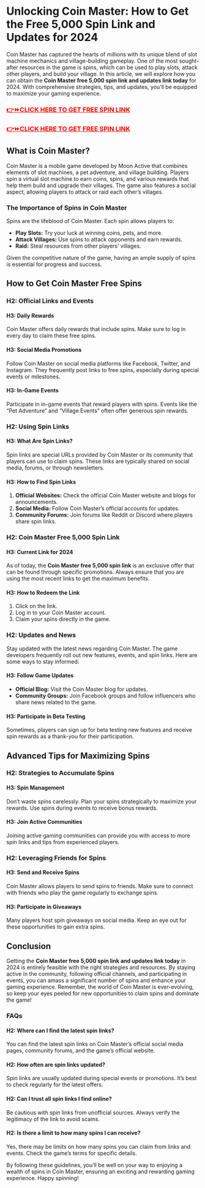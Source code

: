 <h1>Unlocking Coin Master: How to Get the Free 5,000 Spin Link and Updates for 2024</h1>
Coin Master has captured the hearts of millions with its unique blend of slot machine mechanics and village-building gameplay. One of the most sought-after resources in the game is spins, which can be used to play slots, attack other players, and build your village. In this article, we will explore how you can obtain the <strong>Coin Master free 5,000 spin link and updates link today</strong> for 2024. With comprehensive strategies, tips, and updates, you’ll be equipped to maximize your gaming experience.
<h3><span style="color: #ff0000;"><a href="https://todaylink.site/Coinspins/" style="color: #ff0000;">👉⏩CLICK HERE TO GET FREE SPIN LINK</a></span></h3>
<h3><span style="color: #ff0000;"><a href="https://todaylink.site/Coinspins/" style="color: #ff0000;">👉⏩CLICK HERE TO GET FREE SPIN LINK</a></span></h3>
<h2>What is Coin Master?</h2>
Coin Master is a mobile game developed by Moon Active that combines elements of slot machines, a pet adventure, and village building. Players spin a virtual slot machine to earn coins, spins, and various rewards that help them build and upgrade their villages. The game also features a social aspect, allowing players to attack or raid each other’s villages.
<h3>The Importance of Spins in Coin Master</h3>
Spins are the lifeblood of Coin Master. Each spin allows players to:
<ul>
 	<li><strong>Play Slots:</strong> Try your luck at winning coins, pets, and more.</li>
 	<li><strong>Attack Villages:</strong> Use spins to attack opponents and earn rewards.</li>
 	<li><strong>Raid:</strong> Steal resources from other players’ villages.</li>
</ul>
Given the competitive nature of the game, having an ample supply of spins is essential for progress and success.
<h2>How to Get Coin Master Free Spins</h2>
<h3>H2: Official Links and Events</h3>
<h4>H3: Daily Rewards</h4>
Coin Master offers daily rewards that include spins. Make sure to log in every day to claim these free spins.
<h4>H3: Social Media Promotions</h4>
Follow Coin Master on social media platforms like Facebook, Twitter, and Instagram. They frequently post links to free spins, especially during special events or milestones.
<h4>H3: In-Game Events</h4>
Participate in in-game events that reward players with spins. Events like the “Pet Adventure” and “Village Events” often offer generous spin rewards.
<h3>H2: Using Spin Links</h3>
<h4>H3: What Are Spin Links?</h4>
Spin links are special URLs provided by Coin Master or its community that players can use to claim spins. These links are typically shared on social media, forums, or through newsletters.
<h4>H3: How to Find Spin Links</h4>
<ol>
 	<li><strong>Official Websites:</strong> Check the official Coin Master website and blogs for announcements.</li>
 	<li><strong>Social Media:</strong> Follow Coin Master’s official accounts for updates.</li>
 	<li><strong>Community Forums:</strong> Join forums like Reddit or Discord where players share spin links.</li>
</ol>
<h3>H2: Coin Master Free 5,000 Spin Link</h3>
<h4>H3: Current Link for 2024</h4>
As of today, the <strong>Coin Master free 5,000 spin link</strong> is an exclusive offer that can be found through specific promotions. Always ensure that you are using the most recent links to get the maximum benefits.
<h4>H3: How to Redeem the Link</h4>
<ol>
 	<li>Click on the link.</li>
 	<li>Log in to your Coin Master account.</li>
 	<li>Claim your spins directly in the game.</li>
</ol>
<h3>H2: Updates and News</h3>
Stay updated with the latest news regarding Coin Master. The game developers frequently roll out new features, events, and spin links. Here are some ways to stay informed:
<h4>H3: Follow Game Updates</h4>
<ul>
 	<li><strong>Official Blog:</strong> Visit the Coin Master blog for updates.</li>
 	<li><strong>Community Groups:</strong> Join Facebook groups and follow influencers who share news related to the game.</li>
</ul>
<h4>H3: Participate in Beta Testing</h4>
Sometimes, players can sign up for beta testing new features and receive spin rewards as a thank-you for their participation.
<h2>Advanced Tips for Maximizing Spins</h2>
<h3>H2: Strategies to Accumulate Spins</h3>
<h4>H3: Spin Management</h4>
Don’t waste spins carelessly. Plan your spins strategically to maximize your rewards. Use spins during events to receive bonus rewards.
<h4>H3: Join Active Communities</h4>
Joining active gaming communities can provide you with access to more spin links and tips from experienced players.
<h3>H2: Leveraging Friends for Spins</h3>
<h4>H3: Send and Receive Spins</h4>
Coin Master allows players to send spins to friends. Make sure to connect with friends who play the game regularly to exchange spins.
<h4>H3: Participate in Giveaways</h4>
Many players host spin giveaways on social media. Keep an eye out for these opportunities to gain extra spins.
<h2>Conclusion</h2>
Getting the <strong>Coin Master free 5,000 spin link and updates link today</strong> in 2024 is entirely feasible with the right strategies and resources. By staying active in the community, following official channels, and participating in events, you can amass a significant number of spins and enhance your gaming experience. Remember, the world of Coin Master is ever-evolving, so keep your eyes peeled for new opportunities to claim spins and dominate the game!
<h3>FAQs</h3>
<h4>H2: Where can I find the latest spin links?</h4>
You can find the latest spin links on Coin Master’s official social media pages, community forums, and the game’s official website.
<h4>H2: How often are spin links updated?</h4>
Spin links are usually updated during special events or promotions. It’s best to check regularly for the latest offers.
<h4>H2: Can I trust all spin links I find online?</h4>
Be cautious with spin links from unofficial sources. Always verify the legitimacy of the link to avoid scams.
<h4>H2: Is there a limit to how many spins I can receive?</h4>
Yes, there may be limits on how many spins you can claim from links and events. Check the game’s terms for specific details.

By following these guidelines, you’ll be well on your way to enjoying a wealth of spins in Coin Master, ensuring an exciting and rewarding gaming experience. Happy spinning!
